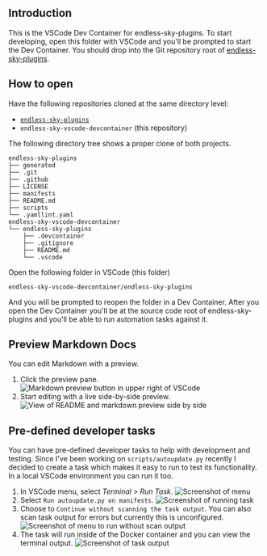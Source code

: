 Introduction
------------

This is the VSCode Dev Container for endless-sky-plugins.  To start developing,
open this folder with VSCode and you'll be prompted to start the Dev Container.
You should drop into the Git repository root of [endless-sky-plugins][esp].

How to open
-----------

Have the following repositories cloned at the same directory level:

- [`endless-sky-plugins`][esp]
- `endless-sky-vscode-devcontainer` (this repository)

The following directory tree shows a proper clone of both projects.

```
endless-sky-plugins
├── generated
├── .git
├── .github
├── LICENSE
├── manifests
├── README.md
├── scripts
└── .yamllint.yaml
endless-sky-vscode-devcontainer
└── endless-sky-plugins
    ├── .devcontainer
    ├── .gitignore
    ├── README.md
    └── .vscode
```

Open the following folder in VSCode (this folder)

    endless-sky-vscode-devcontainer/endless-sky-plugins

And you will be prompted to reopen the folder in a Dev Container.  After you
open the Dev Container you'll be at the source code root of endless-sky-plugins
and you'll be able to run automation tasks against it.

Preview Markdown Docs
---------------------

You can edit Markdown with a preview.

1. Click the preview pane.
   ![Markdown preview button in upper right of VSCode][preview-button]
2. Start editing with a live side-by-side preview.
   ![View of README and markdown preview side by side][preview]

[preview-button]: https://user-images.githubusercontent.com/875669/156937376-e69ce37f-822e-463d-9103-118e3593fb5b.png
[preview]: https://user-images.githubusercontent.com/875669/156937375-2eaf01c3-87e6-48f6-b014-14178156634c.png

Pre-defined developer tasks
---------------------------

You can have pre-defined developer tasks to help with development and testing.
Since I've been working on `scripts/autoupdate.py` recently I decided to create
a task which makes it easy to run to test its functionality.  In a local VSCode
environment you can run it too.

1. In VSCode menu, select _Terminal > Run Task_.
   ![Screenshot of menu][1-run-task]
2. Select `Run autoupdate.py on manifests`.
   ![Screenshot of running task][2-autoupdate-task]
3. Choose to `Continue without scanning the task output`.  You can also scan task output for errors but currently this is unconfigured.
   ![Screenshot of menu to run without scan output][3-run-without-scan]
4. The task will run inside of the Docker container and you can view the terminal output.
   ![Screenshot of task output][4-task-output]

[1-run-task]: https://user-images.githubusercontent.com/875669/156937374-451d7e44-d238-42fd-888c-719a84d429ab.png
[2-autoupdate-task]: https://user-images.githubusercontent.com/875669/156937373-420af816-f296-4b37-b621-55586090fbc9.png
[3-run-without-scan]: https://user-images.githubusercontent.com/875669/156937372-834baa3d-44b0-4e15-9277-58721affc528.png
[4-task-output]: https://user-images.githubusercontent.com/875669/156937371-7c2428b1-ef6b-4f10-aa8a-6b5205c2b0b3.png

[esp]: https://github.com/EndlessSkyCommunity/endless-sky-plugins
